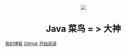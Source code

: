 <p align="center">
<img src="https://s2.ax1x.com/2019/03/31/AD5Eng.jpg" width=""/>
</p>

<h1 align="center">Java 菜鸟 = > 大神</h1>

[我的博客](https://blog.csdn.net/qq_43270074)
[GitHub](<https://github.com/freestylefly/javaStudy>)
[开始阅读](#学习资料tokyo_tower)

